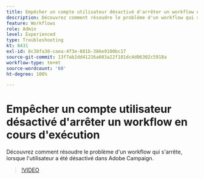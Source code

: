```yaml
---
title: Empêcher un compte utilisateur désactivé d'arrêter un workflow en cours d'exécution
description: Découvrez comment résoudre le problème d'un workflow qui s'arrête, lorsque l'utilisateur a été désactivé dans Adobe Campaign.
feature: Workflows
role: Admin
level: Experienced
type: Troubleshooting
kt: 8431
exl-id: 8c38fa38-caea-4f3e-881b-386e9100bc17
source-git-commit: 13f7ab2dd41216a603a22f181dc4d06302c5918a
workflow-type: tm+mt
source-wordcount: '60'
ht-degree: 100%

---
```


# Empêcher un compte utilisateur désactivé d&#39;arrêter un workflow en cours d&#39;exécution

Découvrez comment résoudre le problème d&#39;un workflow qui s&#39;arrête, lorsque l&#39;utilisateur a été désactivé dans Adobe Campaign.


>[!VIDEO](https://video.tv.adobe.com/v/335988?quality=12&learn=on)
